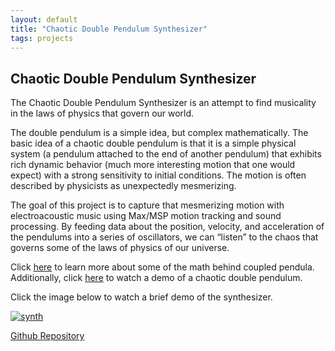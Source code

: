 ```yaml
---
layout: default
title: "Chaotic Double Pendulum Synthesizer"
tags: projects
---
```


## Chaotic Double Pendulum Synthesizer


The Chaotic Double Pendulum Synthesizer is an attempt to find musicality in the laws of physics that govern our world. 

The double pendulum is a simple idea, but complex mathematically. The basic idea of a chaotic double pendulum is that it is a simple physical system (a pendulum attached to the end of another pendulum) that exhibits rich dynamic behavior (much more interesting motion that one would expect) with a strong sensitivity to initial conditions. The motion is often described by physicists as unexpectedly mesmerizing. 

The goal of this project is to capture that mesmerizing motion with electroacoustic music using Max/MSP motion tracking and sound processing. By feeding data about the position, velocity, and acceleration of the pendulums into a series of oscillators, we can “listen” to the chaos that governs some of the laws of physics of our universe.

Click [here](http://scienceworld.wolfram.com/physics/DoublePendulum.html) to learn more about some of the math behind coupled pendula. Additionally, click [here](https://www.youtube.com/watch?v=AwT0k09w-jw) to watch a demo of a chaotic double pendulum.

Click the image below to watch a brief demo of the synthesizer. 

[![synth](http://img.youtube.com/vi/Op3IMovg4CM/0.jpg)](http://www.youtube.com/watch?v=Op3IMovg4CM)

[Github Repository](https://github.com/mskarha/Chaotic-Double-Pendulum-Synthesizer)